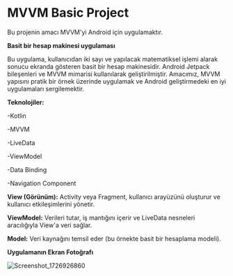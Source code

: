 # MVVM Basic Project
 Bu projenin amacı MVVM'yi Android için uygulamaktır.

**Basit bir hesap makinesi uygulaması**

Bu uygulama, kullanıcıdan iki sayı ve yapılacak matematiksel işlemi alarak sonucu ekranda gösteren basit bir hesap makinesidir. Android Jetpack bileşenleri ve MVVM mimarisi kullanılarak geliştirilmiştir. Amacımız, MVVM yapısını pratik bir örnek üzerinde uygulamak ve Android geliştirmedeki en iyi uygulamaları sergilemektir.

**Teknolojiler:**

-Kotlin

-MVVM

-LiveData

-ViewModel

-Data Binding

-Navigation Component


**View (Görünüm):** Activity veya Fragment, kullanıcı arayüzünü oluşturur ve kullanıcı etkileşimlerini yönetir.

**ViewModel:** Verileri tutar, iş mantığını içerir ve LiveData nesneleri aracılığıyla View'a veri sağlar.

**Model:** Veri kaynağını temsil eder (bu örnekte basit bir hesaplama modeli).

**Uygulamanın Ekran Fotoğrafı**


![Screenshot_1726926860](https://github.com/user-attachments/assets/8ab3dcf0-8ef2-4cd7-b454-a9f4323c6596)
